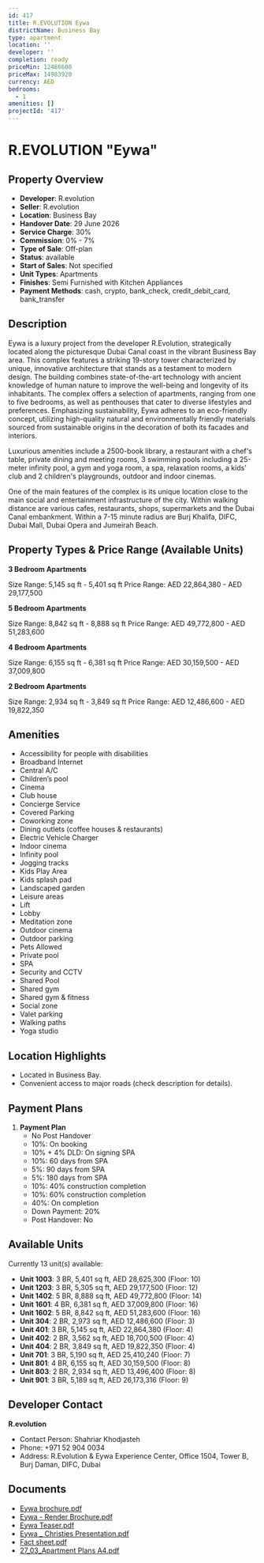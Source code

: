 ```yaml
---
id: 417
title: R.EVOLUTION Eywa
districtName: Business Bay
type: apartment
location: ''
developer: ''
completion: ready
priceMin: 12486600
priceMax: 14983920
currency: AED
bedrooms:
  - 1
amenities: []
projectId: '417'
---
```


# R.EVOLUTION "Eywa"

## Property Overview
- **Developer**: R.evolution
- **Seller**: R.evolution
- **Location**: Business Bay
- **Handover Date**: 29 June 2026
- **Service Charge**: 30%
- **Commission**: 0% - 7%
- **Type of Sale**: Off-plan
- **Status**: available
- **Start of Sales**: Not specified
- **Unit Types**: Apartments
- **Finishes**: Semi Furnished with Kitchen Appliances
- **Payment Methods**: cash, crypto, bank_check, credit_debit_card, bank_transfer

## Description
Eywa is a luxury project from the developer R.Evolution, strategically located along the picturesque Dubai Canal coast in the vibrant Business Bay area. This complex features a striking 19-story tower characterized by unique, innovative architecture that stands as a testament to modern design. The building combines state-of-the-art technology with ancient knowledge of human nature to improve the well-being and longevity of its inhabitants. The complex offers a selection of apartments, ranging from one to five bedrooms, as well as penthouses that cater to diverse lifestyles and preferences. Emphasizing sustainability, Eywa adheres to an eco-friendly concept, utilizing high-quality natural and environmentally friendly materials sourced from sustainable origins in the decoration of both its facades and interiors.

Luxurious amenities include a 2500-book library, a restaurant with a chef's table, private dining and meeting rooms, 3 swimming pools including a 25-meter infinity pool, a gym and yoga room, a spa, relaxation rooms, a kids' club and 2 children's playgrounds, outdoor and indoor cinemas.

One of the main features of the complex is its unique location close to the main social and entertainment infrastructure of the city. Within walking distance are various cafes, restaurants, shops, supermarkets and the Dubai Canal embankment. Within a 7-15 minute radius are Burj Khalifa, DIFC, Dubai Mall, Dubai Opera and Jumeirah Beach.

## Property Types & Price Range (Available Units)
**3 Bedroom Apartments**

Size Range: 5,145 sq ft - 5,401 sq ft
Price Range: AED 22,864,380 - AED 29,177,500

**5 Bedroom Apartments**

Size Range: 8,842 sq ft - 8,888 sq ft
Price Range: AED 49,772,800 - AED 51,283,600

**4 Bedroom Apartments**

Size Range: 6,155 sq ft - 6,381 sq ft
Price Range: AED 30,159,500 - AED 37,009,800

**2 Bedroom Apartments**

Size Range: 2,934 sq ft - 3,849 sq ft
Price Range: AED 12,486,600 - AED 19,822,350

## Amenities
- Accessibility for people with disabilities
- Broadband Internet
- Central A/C
- Children’s pool
- Cinema
- Club house
- Concierge Service
- Covered Parking
- Coworking zone
- Dining outlets  (coffee houses & restaurants)
- Electric Vehicle Charger
- Indoor cinema
- Infinity pool
- Jogging tracks
- Kids Play Area
- Kids splash pad
- Landscaped garden
- Leisure areas
- Lift
- Lobby
- Meditation zone
- Outdoor cinema
- Outdoor parking
- Pets Allowed
- Private pool
- SPA
- Security and CCTV
- Shared Pool
- Shared gym
- Shared gym & fitness
- Social zone
- Valet parking
- Walking paths
- Yoga studio

## Location Highlights
- Located in Business Bay.
- Convenient access to major roads (check description for details).

## Payment Plans
1. **Payment Plan**
   - No Post Handover
   - 10%: On booking
   - 10% + 4% DLD: On signing SPA
   - 10%: 60 days from SPA
   - 5%: 90 days from SPA
   - 5%: 180 days from SPA
   - 10%: 40% construction completion
   - 10%: 60% construction completion
   - 40%: On completion
   - Down Payment: 20%
   - Post Handover: No

## Available Units
Currently 13 unit(s) available:
- **Unit 1003**: 3 BR, 5,401 sq ft, AED 28,625,300 (Floor: 10)
- **Unit 1203**: 3 BR, 5,305 sq ft, AED 29,177,500 (Floor: 12)
- **Unit 1402**: 5 BR, 8,888 sq ft, AED 49,772,800 (Floor: 14)
- **Unit 1601**: 4 BR, 6,381 sq ft, AED 37,009,800 (Floor: 16)
- **Unit 1602**: 5 BR, 8,842 sq ft, AED 51,283,600 (Floor: 16)
- **Unit 304**: 2 BR, 2,973 sq ft, AED 12,486,600 (Floor: 3)
- **Unit 401**: 3 BR, 5,145 sq ft, AED 22,864,380 (Floor: 4)
- **Unit 402**: 2 BR, 3,562 sq ft, AED 18,700,500 (Floor: 4)
- **Unit 404**: 2 BR, 3,849 sq ft, AED 19,822,350 (Floor: 4)
- **Unit 701**: 3 BR, 5,190 sq ft, AED 25,410,240 (Floor: 7)
- **Unit 801**: 4 BR, 6,155 sq ft, AED 30,159,500 (Floor: 8)
- **Unit 803**: 2 BR, 2,934 sq ft, AED 13,496,400 (Floor: 8)
- **Unit 901**: 3 BR, 5,189 sq ft, AED 26,173,316 (Floor: 9)

## Developer Contact
**R.evolution**
- Contact Person: Shahriar Khodjasteh
- Phone: +971 52 904 0034
- Address: R.Evolution & Eywa Experience Center, Office 1504, Tower B, Burj Daman, DIFC, Dubai

## Documents
- [Eywa brochure.pdf](https://cdn.geniemap.net/2023/09/06/fCH3AzWAVIwEcDknC5mOd3FPVOsogdeVdi0q9idv.pdf)
- [Eywa - Render Brochure.pdf](https://cdn.geniemap.net/2023/12/10/SmupW2dR402ajltPVf8Pcs0sHvdYden4a37kuSMw.pdf)
- [Eywa Teaser.pdf](https://cdn.geniemap.net/2023/12/10/vRGi0v231sQxBYOp6GDH9JQVxkpr4uMKZTT0tUo8.pdf)
- [Eywa _ Christies Presentation.pdf](https://cdn.geniemap.net/2023/12/10/DcGLQiE39XDVotVDEpwVEWeUyS4xUrCFXvIgp5au.pdf)
- [Fact sheet.pdf](https://cdn.geniemap.net/2023/12/10/KNu6xwz9YwKEHFxxtCjHY43zYJLNkG6yNOb1IPdE.pdf)
- [27_03_Apartment Plans A4.pdf](https://cdn.geniemap.net/2023/12/10/WGcnTZrVYk7sr0GJKegPZoE69ztlKQr3JvBoH6ac.pdf)
